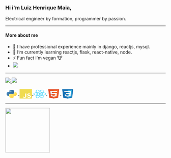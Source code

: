 ### Hi i'm Luiz Henrique Maia, 


Electrical engineer by formation, programmer by passion.

---

#### More about me
- :briefcase: I have professional experience mainly in django, reactjs, mysql.
- 🌱 I’m currently learning reactjs, flask, react-native, node.
- ⚡ Fun fact i'm vegan :cow:
- <a href="https://www.linkedin.com/in/luiz-henrique-maia/" target="_blank"><img src="https://img.shields.io/badge/-LinkedIn-%230077B5?style=for-the-badge&logo=linkedin&logoColor=white" target="_blank"></a> 

---

<div>
  <a href="https://github.com/luizhenriquemaia">
  <img height="180em" src="https://github-readme-stats.vercel.app/api?username=luizhenriquemaia&show_icons=true&theme=synthwave&include_all_commits=true&count_private=true"/>
  <img height="180em" src="https://github-readme-stats.vercel.app/api/top-langs/?username=luizhenriquemaia&layout=compact&langs_count=7&theme=synthwave"/>
</div>
<div style="display: inline_block"><br>
  <img align="center" alt="Python" height="30" width="40" src="https://raw.githubusercontent.com/devicons/devicon/master/icons/python/python-original.svg">
  <img align="center" alt="Js" height="30" width="40" src="https://raw.githubusercontent.com/devicons/devicon/master/icons/javascript/javascript-plain.svg">
  <img align="center" alt="React" height="30" width="40" src="https://raw.githubusercontent.com/devicons/devicon/master/icons/react/react-original.svg">
  <img align="center" alt="HTML" height="30" width="40" src="https://raw.githubusercontent.com/devicons/devicon/master/icons/html5/html5-original.svg">
  <img align="center" alt="CSS" height="30" width="40" src="https://raw.githubusercontent.com/devicons/devicon/master/icons/css3/css3-original.svg">
</div>
  
---
  
  <div>
    <img src="https://media4.giphy.com/media/07joSe4LIlLsomAZhC/giphy.gif?cid=ecf05e47fccg9ilmby0xltux4khj38dmc5ushc6hh3ffez97&rid=giphy.gif" width="140" height="140" />
  </div>
